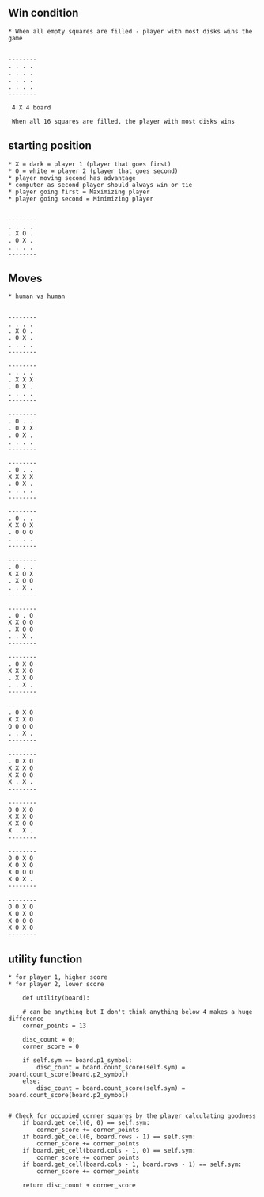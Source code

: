 ## Win condition
	* When all empty squares are filled - player with most disks wins the game

```

--------
. . . .
. . . .
. . . .
. . . .
--------

 4 X 4 board

 When all 16 squares are filled, the player with most disks wins

```

## starting position

	* X = dark = player 1 (player that goes first)
	* O = white = player 2 (player that goes second)
	* player moving second has advantage
	* computer as second player should always win or tie
	* player going first = Maximizing player
	* player going second = Minimizing player

```

--------
. . . .
. X O .
. O X .
. . . .
--------

```

## Moves

	* human vs human

```

--------
. . . .
. X O .
. O X .
. . . .
--------

--------
. . . .
. X X X
. O X .
. . . .
--------

--------
. O . .
. O X X
. O X .
. . . .
--------

--------
. O . .
X X X X
. O X .
. . . .
--------

--------
. O . .
X X O X
. O O O
. . . .
--------

--------
. O . .
X X O X
. X O O
. . X .
--------

--------
. O . O
X X O O
. X O O
. . X .
--------

--------
. O X O
X X X O
. X X O
. . X .
--------

--------
. O X O
X X X O
O O O O
. . X .
--------

--------
. O X O
X X X O
X X O O
X . X .
--------

--------
O O X O
X X X O
X X O O
X . X .
--------

--------
O O X O
X O X O
X O O O
X O X .
--------

--------
O O X O
X O X O
X O O O
X O X O
--------

```

## utility function

	* for player 1, higher score
	* for player 2, lower score
	
	    def utility(board):
        
        # can be anything but I don't think anything below 4 makes a huge difference
        corner_points = 13
        
        disc_count = 0;
        corner_score = 0
        
        if self.sym == board.p1_symbol:
            disc_count = board.count_score(self.sym) = board.count_score(board.p2_symbol)
        else:
            disc_count = board.count_score(self.sym) = board.count_score(board.p2_symbol)
        

    # Check for occupied corner squares by the player calculating goodness
        if board.get_cell(0, 0) == self.sym:
            corner_score += corner_points
        if board.get_cell(0, board.rows - 1) == self.sym:
            corner_score += corner_points
        if board.get_cell(board.cols - 1, 0) == self.sym:
            corner_score += corner_points
        if board.get_cell(board.cols - 1, board.rows - 1) == self.sym:
            corner_score += corner_points

        return disc_count + corner_score